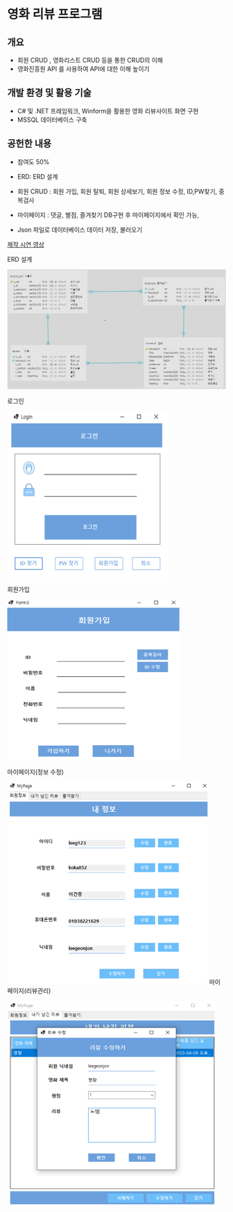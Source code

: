 # **영화 리뷰 프로그램**

## **개요**
- 회원 CRUD , 영화리스트 CRUD 등을 통한 CRUD의 이해
- 영화진흥원 API 를 사용하여 API에 대한 이해 높이기
  

## **개발 환경 및 활용 기술**
- C# 및 .NET 프레임워크, Winform을 활용한 영화 리뷰사이트 화면 구현
- MSSQL 데이터베이스 구축
  
## **공헌한 내용**
- 참여도 50%
- ERD: ERD 설계
- 회원 CRUD : 회원 가입, 회원 탈퇴, 회원 상세보기, 회원 정보 수정, ID,PW찾기, 중복검사
- 마이페이지 : 댓글, 별점, 즐겨찾기 DB구현 후 마이페이지에서 확인 가능, 

- Json 파일로 데이터베이스 데이터 저장, 불러오기

[제작 시연 영상]

[제작 시연 영상]: https://www.youtube.com/watch?v=R2bu9cVhz_Q&list=PLedGoSru794_Yr2H12lOkCSZo3Y-VFaEk&index=3

ERD 설계

![image](./image/erd.png)

로그인 

![image-1](./image/login.png)

회원가입

![image-2](./image/signin.png)

마이페이지(정보 수정)

![image-3](./image/MyPage.png)
마이페이지(리뷰관리)

![image-4](./image/MyPage2.png)
